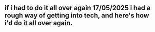 if i had to do it all over again
17/05/2025
i had a rough way of getting into tech, and here's how i'd do it all over again.
---
